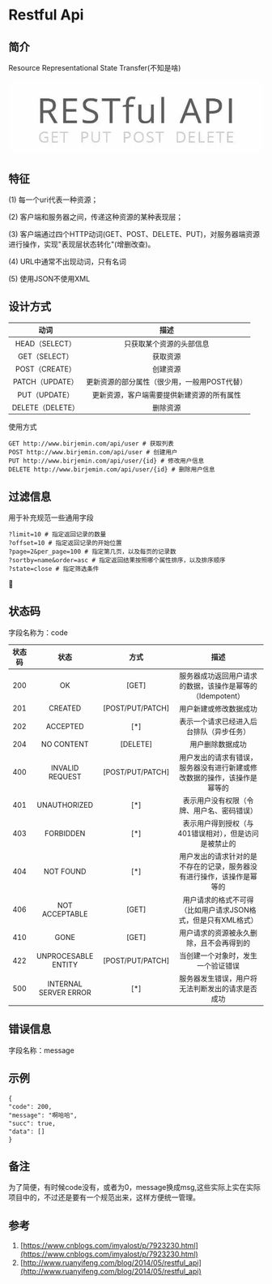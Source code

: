 # Restful Api

## 简介
Resource Representational State Transfer(不知是啥)

![Restful Api](./../assets/images/2018020201183875q9j.jpeg)

## 特征
(1) 每一个uri代表一种资源；

(2) 客户端和服务器之间，传递这种资源的某种表现层；

(3) 客户端通过四个HTTP动词(GET、POST、DELETE、PUT)，对服务器端资源进行操作，实现"表现层状态转化"(增删改查)。

(4) URL中通常不出现动词，只有名词

(5) 使用JSON不使用XML

## 设计方式

|动词 | 描述  |
|:-------:|:-------------:|
|HEAD（SELECT）| 只获取某个资源的头部信息 |
|GET（SELECT）|	获取资源 |
|POST（CREATE）|	创建资源 |
|PATCH（UPDATE）|	更新资源的部分属性（很少用，一般用POST代替）|
|PUT（UPDATE）|	更新资源，客户端需要提供新建资源的所有属性 |
|DELETE（DELETE）| 删除资源 |

使用方式
```
GET http://www.birjemin.com/api/user # 获取列表
POST http://www.birjemin.com/api/user # 创建用户
PUT http://www.birjemin.com/api/user/{id} # 修改用户信息
DELETE http://www.birjemin.com/api/user/{id} # 删除用户信息
```

## 过滤信息
用于补充规范一些通用字段

```
?limit=10 # 指定返回记录的数量
?offset=10 # 指定返回记录的开始位置
?page=2&per_page=100 # 指定第几页，以及每页的记录数
?sortby=name&order=asc # 指定返回结果按照哪个属性排序，以及排序顺序
?state=close # 指定筛选条件
```

## 状态码
字段名称为：code

|状态码 | 状态  | 方式  | 描述  |
|:-------:|:-------------:|:-------------:|:-------------:|
|200 | OK | [GET] | 服务器成功返回用户请求的数据，该操作是幂等的（Idempotent）|
|201 | CREATED | [POST/PUT/PATCH] | 用户新建或修改数据成功 |
|202 | ACCEPTED | [*] | 表示一个请求已经进入后台排队（异步任务） |
|204 | NO CONTENT | [DELETE] | 用户删除数据成功 |
|400 | INVALID REQUEST | [POST/PUT/PATCH] | 用户发出的请求有错误，服务器没有进行新建或修改数据的操作，该操作是幂等的 |
|401 | UNAUTHORIZED | [*] | 表示用户没有权限（令牌、用户名、密码错误） |
|403 | FORBIDDEN | [*] | 表示用户得到授权（与401错误相对），但是访问是被禁止的 |
|404 | NOT FOUND | [*] | 用户发出的请求针对的是不存在的记录，服务器没有进行操作，该操作是幂等的 |
|406 | NOT ACCEPTABLE | [GET] | 用户请求的格式不可得（比如用户请求JSON格式，但是只有XML格式） |
|410 | GONE | [GET] | 用户请求的资源被永久删除，且不会再得到的 |
|422 | UNPROCESABLE ENTITY | [POST/PUT/PATCH] | 当创建一个对象时，发生一个验证错误 |
|500 | INTERNAL SERVER ERROR | [*] | 服务器发生错误，用户将无法判断发出的请求是否成功 |

## 错误信息
字段名称：message

## 示例
```
{
"code": 200,
"message": "啊哈哈",
"succ": true,
"data": []
}
```

## 备注
为了简便，有时候code没有，或者为0，message换成msg,这些实际上实在实际项目中的，不过还是要有一个规范出来，这样方便统一管理。

## 参考
1. [https://www.cnblogs.com/imyalost/p/7923230.html](https://www.cnblogs.com/imyalost/p/7923230.html)
2. [http://www.ruanyifeng.com/blog/2014/05/restful_api](http://www.ruanyifeng.com/blog/2014/05/restful_api)

